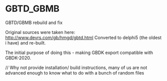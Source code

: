 # GBTD_GBMB
GBTD/GBMB rebuild and fix

Original sources were taken here: http://www.devrs.com/gb/hmgd/gbtd.html
Converted to delphi5 (the oldest i have) and re-built.

The initial purpose of doing this - making GBDK export compatible with 
GBDK-2020.

// Why not provide installation/ build instructions, many of us are not advanced enough to know what to do with a bunch of random files

